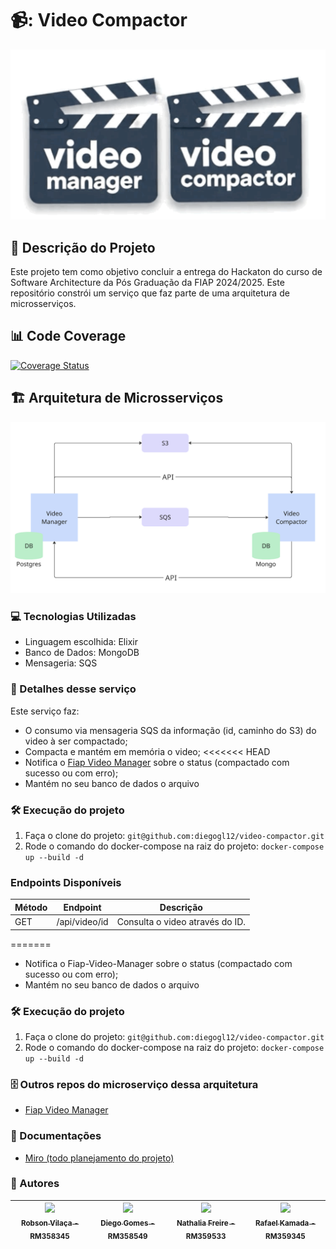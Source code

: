 # 📹: Video Compactor
![VideoManagerCompactor](video.png?raw=true "VideoManagerCompactor")

## :pencil: Descrição do Projeto
<p align="left">Este projeto tem como objetivo concluir a entrega do Hackaton do curso de Software Architecture da Pós Graduação da FIAP 2024/2025.
Este repositório constrói um serviço que faz parte de uma arquitetura de microsserviços.</p>

## 📊 Code Coverage
[![Coverage Status](https://coveralls.io/repos/github/diegogl12/food-order-producao/badge.svg?branch=feat/tests)](https://coveralls.io/github/diegogl12/food-order-producao?branch=feat/tests)

## 🏗️ Arquitetura de Microsserviços
![Arquitetura](arquitetura.png?raw=true "Arquitetura")

### :computer: Tecnologias Utilizadas
- Linguagem escolhida: Elixir
- Banco de Dados: MongoDB
- Mensageria: SQS

### :hammer: Detalhes desse serviço
Este serviço faz: 
 - O consumo via mensageria SQS da informação (id, caminho do S3) do video à ser compactado;
 - Compacta e mantém em memória o video;
<<<<<<< HEAD
 - Notifica o [Fiap Video Manager](https://github.com/RafaelKamada/fiap-video-manager) sobre o status (compactado com sucesso ou com erro);
 - Mantém no seu banco de dados o arquivo

### :hammer_and_wrench: Execução do projeto
1. Faça o clone do projeto: ```git@github.com:diegogl12/video-compactor.git```
2. Rode o comando do docker-compose na raiz do projeto: ```docker-compose up --build -d```


### Endpoints Disponíveis

| Método | Endpoint                                | Descrição                                             |
| ------ | --------------------------------------- | ----------------------------------------------------- |
| GET    | /api/video/id            | Consulta o video através do ID. |
=======
 - Notifica o Fiap-Video-Manager sobre o status (compactado com sucesso ou com erro);
 - Mantém no seu banco de dados o arquivo

### :hammer_and_wrench: Execução do projeto
1. Faça o clone do projeto: ```git@github.com:diegogl12/video-compactor.git```
2. Rode o comando do docker-compose na raiz do projeto: ```docker-compose up --build -d```


### 🗄️ Outros repos do microserviço dessa arquitetura
- [Fiap Video Manager](https://github.com/RafaelKamada/fiap-video-manager)


### :page_with_curl: Documentações
- [Miro (todo planejamento do projeto)](https://miro.com/app/board/uXjVKhyEAME=/)


### :busts_in_silhouette: Autores
| [<img loading="lazy" src="https://avatars.githubusercontent.com/u/96452759?v=4" width=115><br><sub>Robson Vilaça - RM358345</sub>](https://github.com/vilacalima) |  [<img loading="lazy" src="https://avatars.githubusercontent.com/u/16946021?v=4" width=115><br><sub>Diego Gomes - RM358549</sub>](https://github.com/diegogl12) |  [<img loading="lazy" src="https://avatars.githubusercontent.com/u/8690168?v=4" width=115><br><sub>Nathalia Freire - RM359533</sub>](https://github.com/nathaliaifurita) |  [<img loading="lazy" src="https://avatars.githubusercontent.com/u/43392619?v=4" width=115><br><sub>Rafael Kamada - RM359345</sub>](https://github.com/RafaelKamada) |
| :---: | :---: | :---: | :---: |
